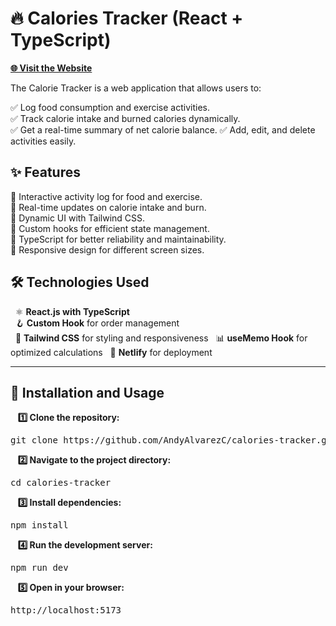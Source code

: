 # **🔥 Calories Tracker (React + TypeScript)**

[**🌐 Visit the Website**](https://trackyoucalorie.netlify.app/)

The Calorie Tracker is a web application that allows users to:

✅ Log food consumption and exercise activities.  
✅ Track calorie intake and burned calories dynamically.  
✅ Get a real-time summary of net calorie balance. 
✅ Add, edit, and delete activities easily.  


## ✨ Features

🔹 Interactive activity log for food and exercise.  
🔹 Real-time updates on calorie intake and burn.  
🔹 Dynamic UI with Tailwind CSS.  
🔹 Custom hooks for efficient state management.  
🔹 TypeScript for better reliability and maintainability.  
🔹 Responsive design for different screen sizes.


## 🛠️ Technologies Used

&nbsp;&nbsp;⚛️ **React.js with TypeScript**  
&nbsp;&nbsp;🪝 **Custom Hook** for order management  
&nbsp;&nbsp;🎨 **Tailwind CSS** for styling and responsiveness
&nbsp;&nbsp;📊 **useMemo Hook** for optimized calculations
&nbsp;&nbsp;🚀 **Netlify** for deployment  


______________________________________________________________________________________________________________________________________________________________________________________________________________________


## 📌 Installation and Usage

&nbsp;&nbsp;&nbsp;**1️⃣ Clone the repository:**
<pre>git clone https://github.com/AndyAlvarezC/calories-tracker.git</pre>

&nbsp;&nbsp;&nbsp;**2️⃣ Navigate to the project directory:**
<pre>cd calories-tracker</pre>
    
&nbsp;&nbsp;&nbsp;**3️⃣ Install dependencies:**
<pre>npm install</pre>
  
&nbsp;&nbsp;&nbsp;**4️⃣ Run the development server:**
<pre>npm run dev</pre>
    
&nbsp;&nbsp;&nbsp;**5️⃣ Open in your browser:**
<pre>http://localhost:5173</pre>
